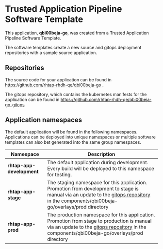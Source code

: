 # Trusted Application Pipeline Software Template

This application, **qbi00beja-go**, was created from a Trusted Application Pipeline Software Template.

The software templates create a new source and gitops deployment repositories with a sample source application. 

## Repositories

The source code for your application can be found in [https://github.com/rhtap-rhdh-qe/qbi00beja-go ](https://github.com/rhtap-rhdh-qe/qbi00beja-go ).
 
The gitops repository, which contains the kubernetes manifests for the application can be found in 
[https://github.com/rhtap-rhdh-qe/qbi00beja-go-gitops ](https://github.com/rhtap-rhdh-qe/qbi00beja-go-gitops ) 

## Application namespaces 

The default application will be found in the following namespaces. Applications can be deployed into unique namespaces or multiple software templates can also bet generated into the same group namespaces.  

|  Namespace   |  Description   |  
| -------- | -------- |   
| **rhtap-app-development** | The default application during development. Every build will be deployed to this namespace for testing. | 
| **rhtap-app-stage** | The staging namespace for this application. Promotion from development to stage is manual via an update to the [gitops repository](https://github.com/rhtap-rhdh-qe/qbi00beja-go-gitops ) in the components/qbi00beja-go/overlays/prod directory |  
| **rhtap-app-prod** | The production namespace for this application. Promotion from stage to production is manual via an update to the [gitops repository](https://github.com/rhtap-rhdh-qe/qbi00beja-go-gitops ) in the components/qbi00beja-go/overlays/prod directory | 